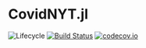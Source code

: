 # CovidNYT.jl

![Lifecycle](https://img.shields.io/badge/lifecycle-experimental-orange.svg)<!--
![Lifecycle](https://img.shields.io/badge/lifecycle-maturing-blue.svg)
![Lifecycle](https://img.shields.io/badge/lifecycle-stable-green.svg)
![Lifecycle](https://img.shields.io/badge/lifecycle-retired-orange.svg)
![Lifecycle](https://img.shields.io/badge/lifecycle-archived-red.svg)
![Lifecycle](https://img.shields.io/badge/lifecycle-dormant-blue.svg) -->
[![Build Status](https://travis-ci.com/goedman/CovidNYT.jl.svg?branch=master)](https://travis-ci.com/goedman/CovidNYT.jl)
[![codecov.io](http://codecov.io/github/goedman/CovidNYT.jl/coverage.svg?branch=master)](http://codecov.io/github/goedman/CovidNYT.jl?branch=master)
<!--
[![Documentation](https://img.shields.io/badge/docs-stable-blue.svg)](https://goedman.github.io/CovidNYT.jl/stable)
[![Documentation](https://img.shields.io/badge/docs-master-blue.svg)](https://goedman.github.io/CovidNYT.jl/dev)
-->
